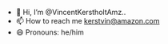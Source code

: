 - 👋 Hi, I’m @VincentKerstholtAmz..
- 📫 How to reach me kerstvin@amazon.com
- 😄 Pronouns: he/him

<!---
VincentKerstholtAmz/VincentKerstholtAmz is a ✨ special ✨ repository because its `README.md` (this file) appears on your GitHub profile.
You can click the Preview link to take a look at your changes.
--->
